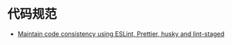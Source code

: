 # 代码规范




+ [Maintain code consistency using ESLint, Prettier, husky and lint-staged](https://tech.groww.in/maintain-code-consistency-using-eslint-prettier-husky-and-lint-staged-a657083d461b)